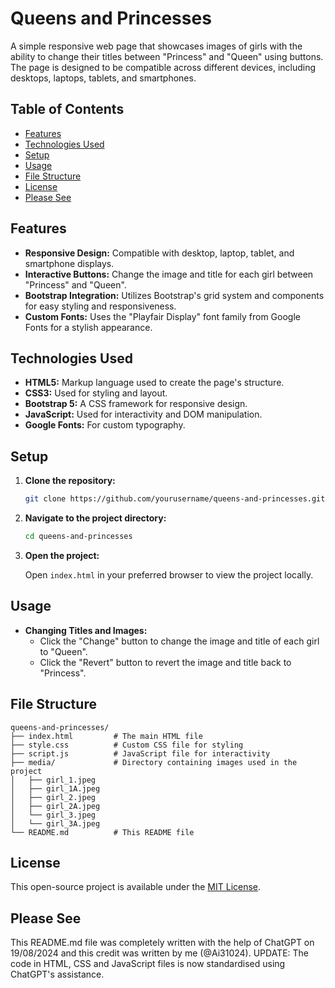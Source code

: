 # Queens and Princesses

A simple responsive web page that showcases images of girls with the ability to change their titles between "Princess" and "Queen" using buttons. The page is designed to be compatible across different devices, including desktops, laptops, tablets, and smartphones.

## Table of Contents

- [Features](#features)
- [Technologies Used](#technologies-used)
- [Setup](#setup)
- [Usage](#usage)
- [File Structure](#file-structure)
- [License](#license)
- [Please See](#Please-See)

## Features

- **Responsive Design:** Compatible with desktop, laptop, tablet, and smartphone displays.
- **Interactive Buttons:** Change the image and title for each girl between "Princess" and "Queen".
- **Bootstrap Integration:** Utilizes Bootstrap's grid system and components for easy styling and responsiveness.
- **Custom Fonts:** Uses the "Playfair Display" font family from Google Fonts for a stylish appearance.

## Technologies Used

- **HTML5:** Markup language used to create the page's structure.
- **CSS3:** Used for styling and layout.
- **Bootstrap 5:** A CSS framework for responsive design.
- **JavaScript:** Used for interactivity and DOM manipulation.
- **Google Fonts:** For custom typography.

## Setup

1. **Clone the repository:**

   ```bash
   git clone https://github.com/yourusername/queens-and-princesses.git
   ```

2. **Navigate to the project directory:**

   ```bash
   cd queens-and-princesses
   ```

3. **Open the project:**

   Open `index.html` in your preferred browser to view the project locally.

## Usage

- **Changing Titles and Images:**
  - Click the "Change" button to change the image and title of each girl to "Queen".
  - Click the "Revert" button to revert the image and title back to "Princess".

## File Structure

```
queens-and-princesses/
├── index.html         # The main HTML file
├── style.css          # Custom CSS file for styling
├── script.js          # JavaScript file for interactivity
├── media/             # Directory containing images used in the project
│   ├── girl_1.jpeg
│   ├── girl_1A.jpeg
│   ├── girl_2.jpeg
│   ├── girl_2A.jpeg
│   └── girl_3.jpeg
│   └── girl_3A.jpeg
└── README.md          # This README file
```

## License

This open-source project is available under the [MIT License](LICENSE).

## Please See

This README.md file was completely written with the help of ChatGPT on 19/08/2024 and this credit was written by me (@Ai31024).
UPDATE: The code in HTML, CSS and JavaScript files is now standardised using ChatGPT's assistance.
